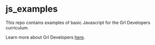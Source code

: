 # js_examples

This repo contains examples of basic Javascript for the Grl Developers curriculum.

Learn more about Grl Developers [here](www.grldevelopers.com).
